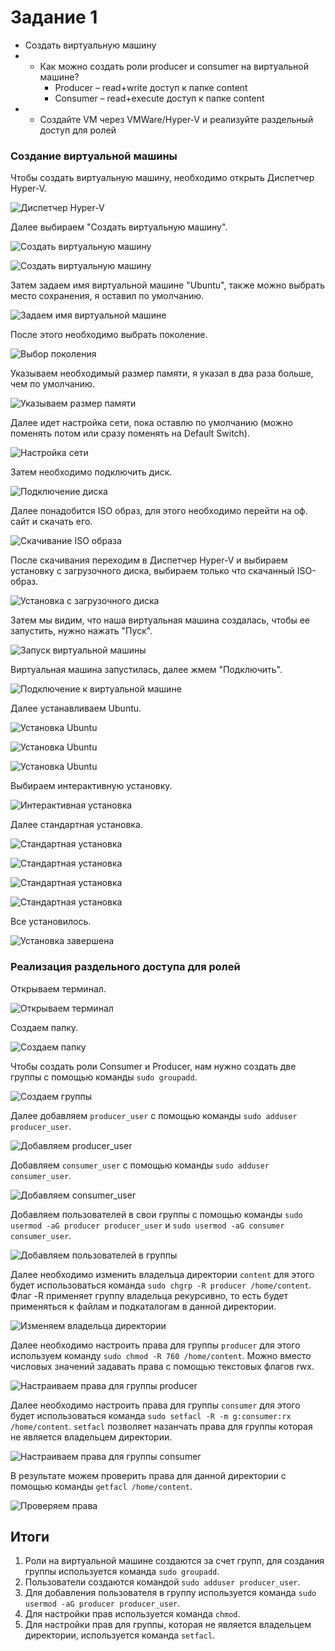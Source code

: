 # Задание 1

- Создать виртуальную машину  
- * Как можно создать роли producer и consumer  на виртуальной машине?  
	- Producer – read+write доступ к папке content  
	- Consumer – read+execute доступ к папке content  
-  * Создайте VM через VMWare/Hyper-V и  реализуйте раздельный доступ для ролей


### Создание виртуальной машины 

Чтобы создать виртуальную машину, необходимо открыть Диспетчер Hyper-V.

![Диспетчер Hyper-V](img/p1.png)

Далее выбираем "Создать виртуальную машину".

![Создать виртуальную машину](img/p2.png)

![Создать виртуальную машину](img/p3.png)

Затем задаем имя виртуальной машине "Ubuntu", также можно выбрать место сохранения, я оставил по умолчанию.

![Задаем имя виртуальной машине](img/p4.png)

После этого необходимо выбрать поколение.

![Выбор поколения](img/p5.png)

Указываем необходимый размер памяти, я указал в два раза больше, чем по умолчанию.

![Указываем размер памяти](img/p6.png)

Далее идет настройка сети, пока оставлю по умолчанию (можно поменять потом или сразу поменять на Default Switch).

![Настройка сети](img/p7.png)

Затем необходимо подключить диск.

![Подключение диска](img/p8.png)

Далее понадобится ISO образ, для этого необходимо перейти на оф. сайт и скачать его.

![Скачивание ISO образа](img/p9.png)

После скачивания переходим в Диспетчер Hyper-V и выбираем установку с загрузочного диска, выбираем только что скачанный ISO-образ.

![Установка с загрузочного диска](img/p10.png)

Затем мы видим, что наша виртуальная машина создалась, чтобы ее запустить, нужно нажать "Пуск".

![Запуск виртуальной машины](img/p11.png)

Виртуальная машина запустилась, далее жмем "Подключить".

![Подключение к виртуальной машине](img/p12.png)

Далее устанавливаем Ubuntu.

![Установка Ubuntu](img/p13.png)

![Установка Ubuntu](img/p14.png)

![Установка Ubuntu](img/p15.png)

Выбираем интерактивную установку.

![Интерактивная установка](img/p16.png)

Далее стандартная установка.

![Стандартная установка](img/p17.png)

![Стандартная установка](img/p18.png)

![Стандартная установка](img/p19.png)

![Стандартная установка](img/p20.png)

Все установилось.

![Установка завершена](img/p21.png)


### Реализация раздельного доступа для ролей 

Открываем терминал.

![Открываем терминал](img/p22.png)

Создаем папку.

![Создаем папку](img/p23.png)

Чтобы создать роли Consumer и Producer, нам нужно создать две группы с помощью команды `sudo groupadd`.

![Создаем группы](img/p24.png)

Далее добавляем `producer_user` с помощью команды `sudo adduser producer_user`.

![Добавляем producer_user](img/p25.png)

Добавляем `consumer_user` с помощью команды `sudo adduser consumer_user`.

![Добавляем consumer_user](img/p26.png)

Добавляем пользователей в свои группы с помощью команды `sudo usermod -aG producer producer_user` и `sudo usermod -aG consumer consumer_user`.

![Добавляем пользователей в группы](img/p27.png)

Далее необходимо изменить владельца директории `content` для этого будет использоваться команда `sudo chgrp -R producer /home/content`. 
Флаг -R применяет группу владельца рекурсивно, то есть будет применяться к файлам и подкаталогам в данной директории. 

![Изменяем владельца директории](img/p28.png)

Далее необходимо настроить права для группы `producer` для этого используем команду `sudo chmod -R 760 /home/content`. Можно вместо числовых значений задавать права с помощью текстовых флагов rwx.

![Настраиваем права для группы producer](img/p29.png)

Далее необходимо настроить права для группы `consumer` для этого будет использоваться команда `sudo setfacl -R -m g:consumer:rx /home/content`.
`setfacl` позволяет назанчать права для группы которая не является владельцем директории.

![Настраиваем права для группы consumer](img/p30.png)

В результате можем проверить права для данной директории с помощью команды `getfacl /home/content`.

![Проверяем права](img/p31.png)

## Итоги

1. Роли на виртуальной машине создаются за счет групп, для создания группы используется команда `sudo groupadd`.
2. Пользователи создаются командой `sudo adduser producer_user`.
3. Для добавления пользователя в группу используется команда `sudo usermod -aG producer producer_user`.
4. Для настройки прав используется команда `chmod`.
5. Для настройки прав для группы, которая не является владельцем директории, используется команда `setfacl`.